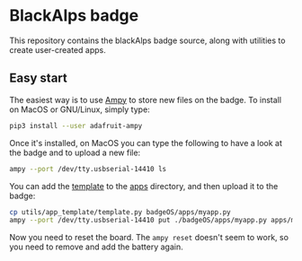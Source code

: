 # BlackAlps badge

This repository contains the blackAlps badge source, along with utilities to create user-created apps.

## Easy start

The easiest way is to use [Ampy](https://github.com/scientifichackers/ampy/tree/c0b568cf12b017bd9dfd7d61a7132b7d760278a0)
to store new files on the badge. To install on MacOS or GNU/Linux, simply type:

```bash
pip3 install --user adafruit-ampy
```

Once it's installed, on MacOS you can type the following to have a look at the
badge and to upload a new file:

```bash
ampy --port /dev/tty.usbserial-14410 ls
```

You can add the [template](utils/app_template/template.py) to the [apps](badgeOS/apps)
directory, and then upload it to the badge:

```bash
cp utils/app_template/template.py badgeOS/apps/myapp.py
ampy --port /dev/tty.usbserial-14410 put ./badgeOS/apps/myapp.py apps/myapp.py
```

Now you need to reset the board. The `ampy reset` doesn't seem to work, so you
need to remove and add the battery again.
